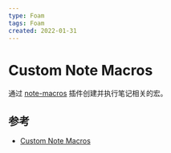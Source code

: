 ```yaml
---
type: Foam
tags: Foam
created: 2022-01-31
---
```


# Custom Note Macros

通过 [note-macros](https://marketplace.visualstudio.com/items?itemName=NeelyInnovations.note-macros) 插件创建并执行笔记相关的宏。

## 参考

- [Custom Note Macros](https://foambubble.github.io/foam/recipes/note-macros)
